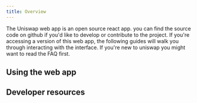 ```yaml
---
title: Overview
---
```


The Uniswap web app is an open source react app. you can find the source code on github if you'd like to develop or contribute to the project. If you're accessing a version of this web app, the following guides will walk you through interacting with the interface. If you're new to uniswap you might want to read the <Link to="/faq">FAQ</Link> first.

## Using the web app

<div style={{display: 'flex', flexDirection: 'row', justifyContent:'flex-start', marginBottom: '2rem'}}>
<InlineCard title="Trading" tag="guide" description="Trade tokens, add liquidity and create pools." to="/docs/v2/flash-swaps/anatomy-of-a-flash-swap/" />
<InlineCard title="Adding Liquidity" tag="guide" description="Trade tokens, add liquidity and create pools." to="/docs/v2/flash-swaps/no-capital-arbitrage" />
<InlineCard title="Creating a pool" tag="guide" description="Trade tokens, add liquidity and create pools." to="/docs/v2/flash-swaps/instant-leverage" />

</div>

## Developer resources

<InlineBoxLink title="Contributing to the web app" to="/docs/v2/web-app/developing-locally/" />
